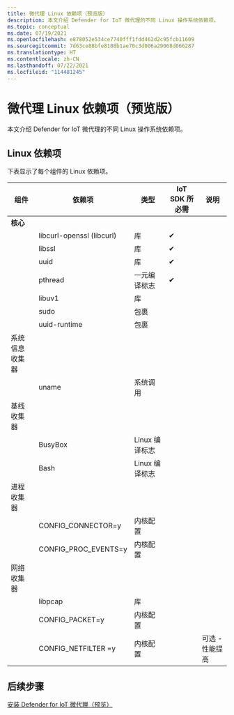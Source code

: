 ```yaml
---
title: 微代理 Linux 依赖项（预览版）
description: 本文介绍 Defender for IoT 微代理的不同 Linux 操作系统依赖项。
ms.topic: conceptual
ms.date: 07/19/2021
ms.openlocfilehash: e878052e534ce7740fff1fdd462d2c95fcb11609
ms.sourcegitcommit: 7d63ce88bfe8188b1ae70c3d006a29068d066287
ms.translationtype: HT
ms.contentlocale: zh-CN
ms.lasthandoff: 07/22/2021
ms.locfileid: "114481245"
---
```

# <a name="micro-agent-linux-dependencies-preview"></a>微代理 Linux 依赖项（预览版）

本文介绍 Defender for IoT 微代理的不同 Linux 操作系统依赖项。 

## <a name="linux-dependencies"></a>Linux 依赖项

下表显示了每个组件的 Linux 依赖项。 

| 组件 | 依赖项 | 类型 | IoT SDK 所必需 | 说明 |
|--|--|--|--|--|
| **核心** |  |  |  |  |
|  | libcurl-openssl (libcurl) | 库 | ✔ |  |
|  | libssl | 库 | ✔ |  |
|  | uuid | 库 | ✔ |  |
|  | pthread | 一元编译标志 | ✔ |  |
|  | libuv1 | 库 |  |  |
|  | sudo | 包裹 |  |  |
|  | uuid-runtime | 包裹 |  |  |
| 系统信息收集器 |  |  |  |  |
|  | uname | 系统调用 |  |  |
| 基线收集器 |  |  |  |  |
|  | BusyBox | Linux 编译标志 |  |  |
|  | Bash | Linux 编译标志 |  |  |
| 进程收集器 |  |  |  |  |
|  | CONFIG_CONNECTOR=y | 内核配置 |  |  |
|  | CONFIG_PROC_EVENTS=y | 内核配置 |  |  |
| 网络收集器 |  |  |  |  |
|  | libpcap | 库 |  |  |
|  | CONFIG_PACKET=y | 内核配置 |  |  |
|  | CONFIG_NETFILTER =y | 内核配置 |  | 可选 - 性能提高 |

## <a name="next-steps"></a>后续步骤

[安装 Defender for IoT 微代理（预览）](quickstart-standalone-agent-binary-installation.md)